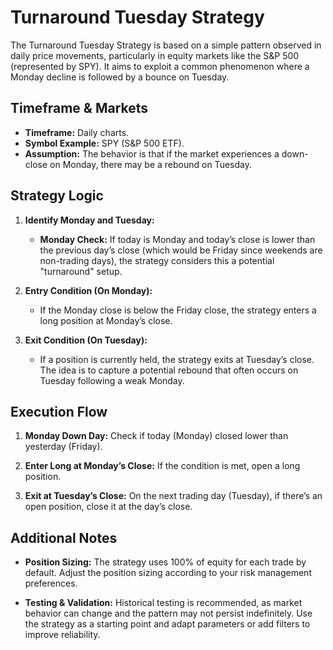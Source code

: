 # Turnaround Tuesday Strategy

The Turnaround Tuesday Strategy is based on a simple pattern observed in daily price movements, particularly in equity markets like the S&P 500 (represented by SPY). It aims to exploit a common phenomenon where a Monday decline is followed by a bounce on Tuesday.

## Timeframe & Markets

- **Timeframe:** Daily charts.
- **Symbol Example:** SPY (S&P 500 ETF).
- **Assumption:** The behavior is that if the market experiences a down-close on Monday, there may be a rebound on Tuesday.

## Strategy Logic

1. **Identify Monday and Tuesday:**
   - **Monday Check:** If today is Monday and today’s close is lower than the previous day’s close (which would be Friday since weekends are non-trading days), the strategy considers this a potential "turnaround" setup.

2. **Entry Condition (On Monday):**
   - If the Monday close is below the Friday close, the strategy enters a long position at Monday’s close.

3. **Exit Condition (On Tuesday):**
   - If a position is currently held, the strategy exits at Tuesday’s close. The idea is to capture a potential rebound that often occurs on Tuesday following a weak Monday.

## Execution Flow

1. **Monday Down Day:**
   Check if today (Monday) closed lower than yesterday (Friday).

2. **Enter Long at Monday’s Close:**
   If the condition is met, open a long position.

3. **Exit at Tuesday’s Close:**
   On the next trading day (Tuesday), if there’s an open position, close it at the day’s close.

## Additional Notes

- **Position Sizing:**
  The strategy uses 100% of equity for each trade by default. Adjust the position sizing according to your risk management preferences.

- **Testing & Validation:**
  Historical testing is recommended, as market behavior can change and the pattern may not persist indefinitely. Use the strategy as a starting point and adapt parameters or add filters to improve reliability.
